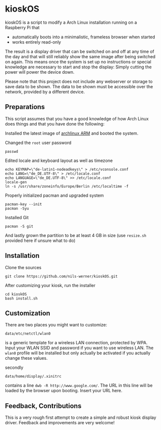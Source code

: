 kioskOS
=======

kioskOS is a script to modify a Arch Linux installation running on a Raspberry Pi that

 - automatically boots into a minimalistic, frameless browser when started
 - works entirely read-only

The result is a display driver that can be switched on and off at any time of the day and that will still reliably show the same image after being switched on again. This means once the system is set up no instructions or special knowledge are necessary to start and stop the display: Simply cutting the power will power the device down.

Please note that this project does not include any webserver or storage to save data to be shown. The data to be shown must be accessible over the network, provided by a different device.

Preparations
------------

This script assumes that you have a good knowledge of how Arch Linux does things and that you have done the following:

Installed the latest image of [archlinux ARM](http://archlinuxarm.org/platforms/armv6/raspberry-pi) and booted the system.

Changed the `root` user password

    passwd

Edited locale and keyboard layout as well as timezone

    echo KEYMAP=\"de-latin1-nodeadkeys\" > /etc/vconsole.conf
    echo LANG=\"de_DE.UTF-8\" > /etc/locale.conf
    echo LANGUAGE=\"de_DE.UTF-8\" >> /etc/locale.conf
    locale-gen
    ln -s /usr/share/zoneinfo/Europe/Berlin /etc/localtime -f

Properly initialized pacman and upgraded system

    pacman-key --init
    pacman -Syu

Installed Git

    pacman -S git

And lastly grown the partition to be at least 4 GB in size (use `resize.sh` provided here if unsure what to do)

Installation
------------

Clone the sources

    git clone https://github.com/nils-werner/kioskOS.git

After customizing your kiosk, run the installer

    cd kioskOS
    bash install.sh

Customization
-------------

There are two places you might want to customize:

    data/etc/netctl/wlan0

is a generic template for a wireless LAN connection, protected by WPA. Input your WLAN SSID and password if you want to use wireless LAN. The `wlan0` profile will be installed but only actually be activated if you actually change these values.

secondly 

    data/home/display/.xinitrc

contains a line `dwb -R http://www.google.com/`. The URL in this line will be loaded by the browser upon booting. Insert your URL here.


Feedback, Contributions
-----------------------

This is a very rough first attempt to create a simple and robust kiosk display driver. Feedback and improvements are very welcome!